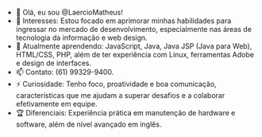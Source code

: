 <ul>
  <li>👋 Olá, eu sou @LaercioMatheus!</li>
  <li>👀 Interesses: Estou focado em aprimorar minhas habilidades para ingressar no mercado de desenvolvimento, especialmente nas áreas de tecnologia da informação e web design.</li>
  <li>🌱 Atualmente aprendendo: JavaScript, Java, Java JSP (Java para Web), HTML/CSS, PHP, além de ter experiência com Linux, ferramentas Adobe e design de interfaces.</li>
  <li>📫 Contato: (61) 99329-9400.</li>
  <li>⚡ Curiosidade: Tenho foco, proatividade e boa comunicação, características que me ajudam a superar desafios e a colaborar efetivamente em equipe.</li>
  <li>🏆 Diferenciais: Experiência prática em manutenção de hardware e software, além de nível avançado em inglês.</li>
</ul>

